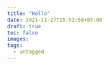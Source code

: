 ```yaml
---
title: "Hello"
date: 2021-11-27T15:52:58+07:00
draft: true
toc: false
images:
tags:
  - untagged
---
```



